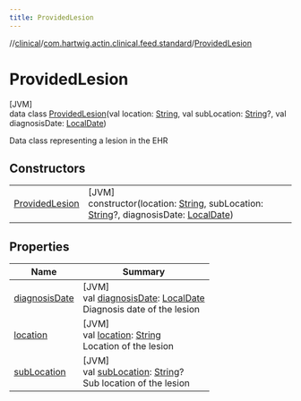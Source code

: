 ```yaml
---
title: ProvidedLesion
---
```

//[clinical](../../../index.html)/[com.hartwig.actin.clinical.feed.standard](../index.html)/[ProvidedLesion](index.html)



# ProvidedLesion



[JVM]\
data class [ProvidedLesion](index.html)(val location: [String](https://kotlinlang.org/api/latest/jvm/stdlib/kotlin/-string/index.html), val subLocation: [String](https://kotlinlang.org/api/latest/jvm/stdlib/kotlin/-string/index.html)?, val diagnosisDate: [LocalDate](https://docs.oracle.com/javase/8/docs/api/java/time/LocalDate.html))

Data class representing a lesion in the EHR



## Constructors


| | |
|---|---|
| [ProvidedLesion](-provided-lesion.html) | [JVM]<br>constructor(location: [String](https://kotlinlang.org/api/latest/jvm/stdlib/kotlin/-string/index.html), subLocation: [String](https://kotlinlang.org/api/latest/jvm/stdlib/kotlin/-string/index.html)?, diagnosisDate: [LocalDate](https://docs.oracle.com/javase/8/docs/api/java/time/LocalDate.html)) |


## Properties


| Name | Summary |
|---|---|
| [diagnosisDate](diagnosis-date.html) | [JVM]<br>val [diagnosisDate](diagnosis-date.html): [LocalDate](https://docs.oracle.com/javase/8/docs/api/java/time/LocalDate.html)<br>Diagnosis date of the lesion |
| [location](location.html) | [JVM]<br>val [location](location.html): [String](https://kotlinlang.org/api/latest/jvm/stdlib/kotlin/-string/index.html)<br>Location of the lesion |
| [subLocation](sub-location.html) | [JVM]<br>val [subLocation](sub-location.html): [String](https://kotlinlang.org/api/latest/jvm/stdlib/kotlin/-string/index.html)?<br>Sub location of the lesion |

